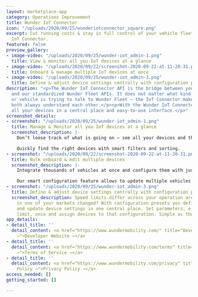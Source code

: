 ```yaml
---
layout: marketplace-app
category: Operations Improvement
title: Wunder IoT Connector
icon: "/uploads/2020/09/25/wunderiotconnector_square.png"
excerpt: Cut running costs & stay in full control of your vehicle fleet with the Wunder
  IoT Connector.
featured: false
preview_gallery:
- image-video: "/uploads/2020/09/25/wunder-iot_admin-1.png"
  title: View & monitor all you IoT devices at a glance
- image-video: "/uploads/2020/09/22/screenshot-2020-09-22-at-11-20-31.png"
  title: Onboard & manage multiple IoT devices at once
- image-video: "/uploads/2020/09/25/wunder-iot_admin-3.png"
  title: Define & adjust device settings centrally with configuration presets
description: "<p>The Wunder IoT Connector API is the bridge between your IoT devices
  and our standardized Wunder Fleet APIs. It does not matter what kind of hardware
  or vehicle is trying to talk to Wunder Fleet — the IoT Connector makes sure that
  both always understand each other.</p><p>With the Wunder IoT Connector you can manage
  all your devices in a central place and easy-to-use interface.</p>"
screenshot_details:
- screenshot: "/uploads/2020/09/25/wunder-iot_admin-1.png"
  title: Manage & Monitor all you IoT devices at a glance
  screenshot_description: |-
    Don’t loose track of what is going on — see all your devices and their status, like battery level, in a comprehensive table.

    Quickly find the right devices with smart filters and sorting.
- screenshot: "/uploads/2020/09/22/screenshot-2020-09-22-at-11-20-31.png"
  title: Bulk onboard & edit multiple devices
  screenshot_description: |-
    Integrate thousands of vehicles at once and configure them with just a few clicks.

    Our smart configuration feature allows to update multiple vehicles with just one click.
- screenshot: "/uploads/2020/09/25/wunder-iot_admin-3.png"
  title: Define & adjust device settings centrally with configuration presets
  screenshot_description: Speed limits differ across your operation areas? Regulations
    in one of your markets changed? With configuration presets you define, manage,
    and update device settings in one central place. Set parameters, e.g. local speed
    limit, once and assign devices to that configuration. Simple as that!
app_details:
- detail_title: ''
  detail_content: <a href="https://www.wundermobility.com/" title="Developer Website
    →">Developer Website →</a>
- detail_title: ''
  detail_content: <a href="https://www.wundermobility.com/terms" title="Terms of Service
    →">Terms of Service →</a>
- detail_title: ''
  detail_content: <a href="https://www.wundermobility.com/privacy" title="Privacy
    Policy →">Privacy Policy →</a>
access_needed: []
getting_started: []

---
```


